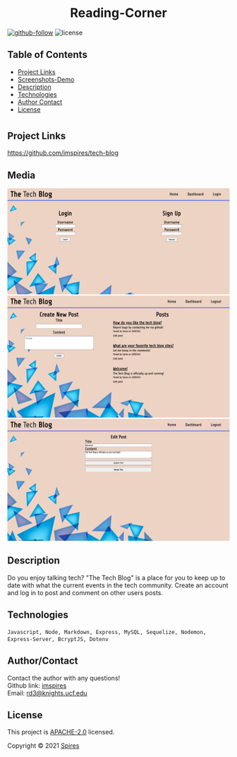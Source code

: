 # <h1 align="center">Reading-Corner</h1>

[![github-follow](https://img.shields.io/github/followers/imspires?label=Follow&logoColor=purple&style=social)](https://github.com/imspires)
 ![license](https://img.shields.io/badge/license-Apache%202.0-blue)

   ## Table of Contents
  * [ Project Links ](#Project-Links)
  * [ Screenshots-Demo ](#Media)
  * [ Description ](#Description)
  * [ Technologies ](#Technologies)
  * [ Author Contact ](#AuthorContact)
  * [ License ](#License)
  #

  ## Project Links
  https://github.com/imspires/tech-blog<br>

  ## Media
  ![Sreenshot](public/images/screenshot1.png?raw=true)
  ![Sreenshot](public/images/screenshot2.png?raw=true)
  ![Sreenshot](public/images/screenshot3.png?raw=true)

  ## Description
  Do you enjoy talking tech? "The Tech Blog" is a place for you to keep up to date with what the current events in the tech community. Create an account and log in to post and comment on other users posts. 

  ## Technologies
  ```
  Javascript, Node, Markdown, Express, MySQL, Sequelize, Nodemon, Express-Server, BcryptJS, Dotenv
  ```

  ## Author/Contact
  Contact the author with any questions!<br>
  Github link: [imspires](https://github.com/imspires)<br>
  Email: rd3@knights.ucf.edu

  ## License
  This project is [APACHE-2.0](https://choosealicense.com/licenses/apache-2.0/) licensed.<br />

  Copyright © 2021 [Spires](https://github.com/imspires)

  </i></p>